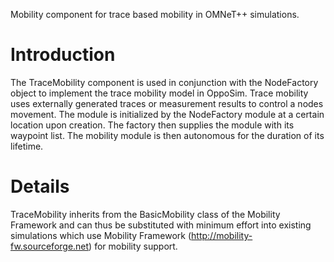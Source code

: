 Mobility component for trace based mobility in OMNeT++ simulations.

# Introduction #

The TraceMobility component is used in conjunction with the NodeFactory object to implement the trace mobility model in OppoSim. Trace mobility uses externally generated traces or measurement results to control a nodes movement. The module is initialized by the NodeFactory module at a certain location upon creation. The factory then supplies the module
with its waypoint list. The mobility module is then autonomous for the duration of its lifetime.


# Details #

TraceMobility inherits from the BasicMobility class of the Mobility Framework and can thus be substituted with minimum effort into existing simulations which use Mobility Framework (http://mobility-fw.sourceforge.net) for mobility support.